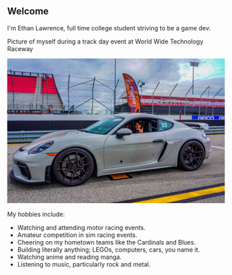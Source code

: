 ## Welcome

I'm Ethan Lawrence, full time college student striving to be a game dev. 

Picture of myself during a track day event at World Wide Technology Raceway

![Myself in a Porsche GT4 Cayman](./assets/images/home/pfp.jpg)

My hobbies include:
* Watching and attending motor racing events.
* Amateur competition in sim racing events.
* Cheering on my hometown teams like the Cardinals and Blues.
* Building literally anything; LEGOs, computers, cars, you name it.
* Watching anime and reading manga.
* Listening to music, particularly rock and metal.